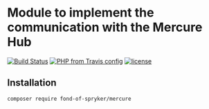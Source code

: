 # Module to implement the communication with the Mercure Hub
[![Build Status](https://travis-ci.org/fond-of/spryker-mercure.svg?branch=master)](https://travis-ci.org/fond-of/spryker-mercure)
[![PHP from Travis config](https://img.shields.io/travis/php-v/symfony/symfony.svg)](https://php.net/)
[![license](https://img.shields.io/github/license/mashape/apistatus.svg)](https://packagist.org/packages/fond-of-spryker/mercure)

## Installation

```
composer require fond-of-spryker/mercure
```
